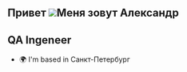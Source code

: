 Привет ![](https://user-images.githubusercontent.com/18350557/176309783-0785949b-9127-417c-8b55-ab5a4333674e.gif)Меня зовут Александр
--- 

QA Ingeneer
-----------

* 🌍  I'm based in Санкт-Петербург
